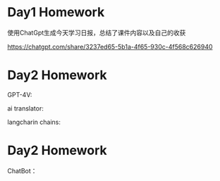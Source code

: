 # Day1 Homework

使用ChatGpt生成今天学习日报，总结了课件内容以及自己的收获

https://chatgpt.com/share/3237ed65-5b1a-4f65-930c-4f568c626940

# Day2 Homework

GPT-4V:

ai translator: 

langcharin chains: 

# Day2 Homework

ChatBot： 


